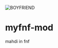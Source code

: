 ![BOYFRIEND](https://user-images.githubusercontent.com/90566721/132997158-f89840f0-4d4c-4586-986f-c9c2a7590127.png)
# myfnf-mod
mahdi in fnf
